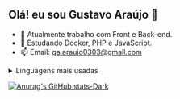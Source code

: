 ## Olá! eu sou Gustavo Araújo 👋

<!--
**gu0303/gu0303** is a ✨ _special_ ✨ repository because its `README.md` (this file) appears on your GitHub profile.

Here are some ideas to get you started:-->

- 🔭 Atualmente trabalho com Front e Back-end.
- 🌱 Estudando Docker, PHP e JavaScript.
- 📫 Email: ga.araujo0303@gmail.com

<details>
<summary>Linguagens mais usadas</summary>

![Top Langs](https://github-readme-stats.vercel.app/api/top-langs/?username=anuraghazra&hide_progress=true)

</details>

[![Anurag's GitHub stats-Dark](https://github-readme-stats.vercel.app/api?username=gu0303\&show_icons=true\&theme=onedark#gh-dark-mode-only)](https://github.com/gu0303/github-readme-stats#responsive-card-theme#gh-dark-mode-only)
